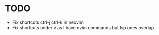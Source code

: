 # TODO

* Fix shortcuts ctrl-j ctrl-k in neovim
* Fix shortcuts under <leader>v as I have nvim commands but lsp ones overlap
